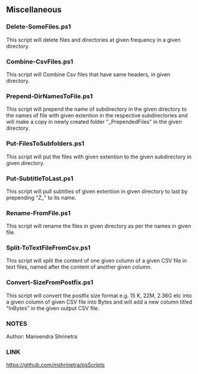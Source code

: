 ## Miscellaneous


### Delete-SomeFiles.ps1
This script will delete files and directories at given frequency in a given directory.

### Combine-CsvFiles.ps1
This script will Combine Csv files that have same headers, in given directory.

### Prepend-DirNamesToFile.ps1
This script will prepend the name of subdirectory in the given directory to the names of file with given extention in the respective subdirectories and will make a copy in newly created folder "_PrependedFiles" in the given directory.

### Put-FilesToSubfolders.ps1
This script will put the files with given extention to the given subdirectory in given directory.

### Put-SubtitleToLast.ps1
This script will pull subtitles of given extention in given directory to last by prepending "Z_" to its name.

### Rename-FromFile.ps1
This script will rename the files in given directory as per the names in given file.

### Split-ToTextFileFromCsv.ps1
This script will split the content of one given column of a given CSV file in text files, named after the content of another given column.

### Convert-SizeFromPostfix.ps1
This script will convert the postfix size format e.g. 15 K, 22M, 2.36G etc into a given column of given CSV file into Bytes and will add a new column titled "InBytes" in the given output CSV file.

### NOTES

Author: Manvendra Shrinetra

### LINK

https://github.com/mshrinetra/psScripts